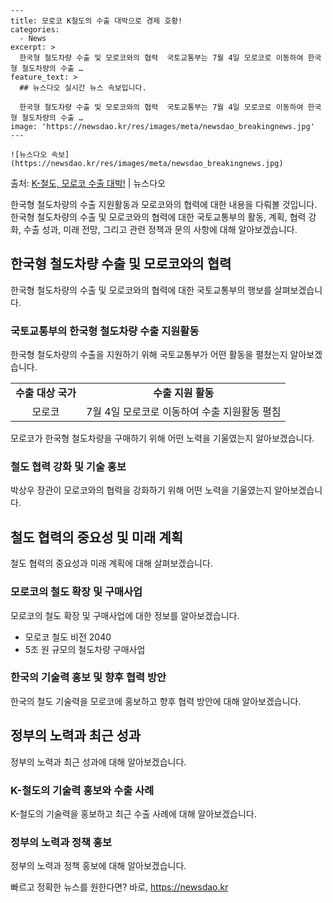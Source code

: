     ---
    title: 모로코 K철도의 수출 대박으로 경제 호황!
    categories:
      - News
    excerpt: >
      한국형 철도차량 수출 및 모로코와의 협력  국토교통부는 7월 4일 모로코로 이동하여 한국형 철도차량의 수출 …
    feature_text: >
      ## 뉴스다오 실시간 뉴스 속보입니다.
    
      한국형 철도차량 수출 및 모로코와의 협력  국토교통부는 7월 4일 모로코로 이동하여 한국형 철도차량의 수출 …
    image: 'https://newsdao.kr/res/images/meta/newsdao_breakingnews.jpg'
    ---
    
    ![뉴스다오 속보](https://newsdao.kr/res/images/meta/newsdao_breakingnews.jpg)

<p>출처: <a href="https://newsdao.kr/4646" rel="dofollow">K-철도, 모로코 수출 대박!</a> | 뉴스다오</p>

<p data-ke-size="size16">한국형 철도차량의 수출 지원활동과 모로코와의 협력에 대한 내용을 다뤄볼 것입니다. 한국형 철도차량의 수출 및 모로코와의 협력에 대한 국토교통부의 활동, 계획, 협력 강화, 수출 성과, 미래 전망, 그리고 관련 정책과 문의 사항에 대해 알아보겠습니다.</p>
<h2 data-ke-size="size26">한국형 철도차량 수출 및 모로코와의 협력</h2>
<p data-ke-size="size16">한국형 철도차량의 수출 및 모로코와의 협력에 대한 국토교통부의 행보를 살펴보겠습니다.</p>
<h3 data-ke-size="size24">국토교통부의 한국형 철도차량 수출 지원활동</h3>
<p data-ke-size="size16">한국형 철도차량의 수출을 지원하기 위해 국토교통부가 어떤 활동을 펼쳤는지 알아보겠습니다.</p>
<table>
  <tr>
    <td style="text-align: center; height: 17px;"><b>수출 대상 국가</b></td>
    <td style="text-align: center; height: 17px;"><b>수출 지원 활동</b></td>
  </tr>
  <tr>
    <td style="text-align: center; height: 17px;">모로코</td>
    <td style="text-align: center; height: 17px;">7월 4일 모로코로 이동하여 수출 지원활동 펼침</td>
  </tr>
</table>
<p data-ke-size="size16">모로코가 한국형 철도차량을 구매하기 위해 어떤 노력을 기울였는지 알아보겠습니다.</p>
<h3 data-ke-size="size24">철도 협력 강화 및 기술 홍보</h3>
<p data-ke-size="size16">박상우 장관이 모로코와의 협력을 강화하기 위해 어떤 노력을 기울였는지 알아보겠습니다.</p>
<h2 data-ke-size="size26">철도 협력의 중요성 및 미래 계획</h2>
<p data-ke-size="size16">철도 협력의 중요성과 미래 계획에 대해 살펴보겠습니다.</p>
<h3 data-ke-size="size24">모로코의 철도 확장 및 구매사업</h3>
<p data-ke-size="size16">모로코의 철도 확장 및 구매사업에 대한 정보를 알아보겠습니다.</p>
<ul>
  <li>모로코 철도 비전 2040</li>
  <li>5조 원 규모의 철도차량 구매사업</li>
</ul>
<h3 data-ke-size="size24">한국의 기술력 홍보 및 향후 협력 방안</h3>
<p data-ke-size="size16">한국의 철도 기술력을 모로코에 홍보하고 향후 협력 방안에 대해 알아보겠습니다.</p>
<h2 data-ke-size="size26">정부의 노력과 최근 성과</h2>
<p data-ke-size="size16">정부의 노력과 최근 성과에 대해 알아보겠습니다.</p>
<h3 data-ke-size="size24">K-철도의 기술력 홍보와 수출 사례</h3>
<p data-ke-size="size16">K-철도의 기술력을 홍보하고 최근 수출 사례에 대해 알아보겠습니다.</p>
<h3 data-ke-size="size24">정부의 노력과 정책 홍보</h3>
<p data-ke-size="size16">정부의 노력과 정책 홍보에 대해 알아보겠습니다.</p> 

빠르고 정확한 뉴스를 원한다면? 바로, <a href="https://newsdao.kr" rel="dofollow">https://newsdao.kr</a>


    
